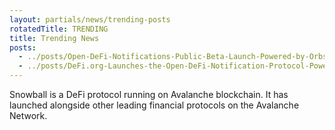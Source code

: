 ```yaml
---
layout: partials/news/trending-posts
rotatedTitle: TRENDING
title: Trending News
posts:
  - ../posts/Open-DeFi-Notifications-Public-Beta-Launch-Powered-by-Orbs-bloomberg.md
  - ../posts/DeFi.org-Launches-the-Open-DeFi-Notification-Protocol-Powered-by-the-Orbs-Network.md
---
```


Snowball is a DeFi protocol running on Avalanche blockchain. It has launched alongside other leading financial protocols on the Avalanche Network. 